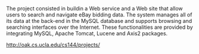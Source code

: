  The project consisted in buildin a Web service and a Web site that allow users to search and navigate eBay bidding data. The system manages all of its data at the back-end in the MySQL database and supports browsing and searching interfaces over the Internet. These functionalities are provided by integrating MySQL, Apache Tomcat, Lucene and Axis2 packages.
 
http://oak.cs.ucla.edu/cs144/projects/
